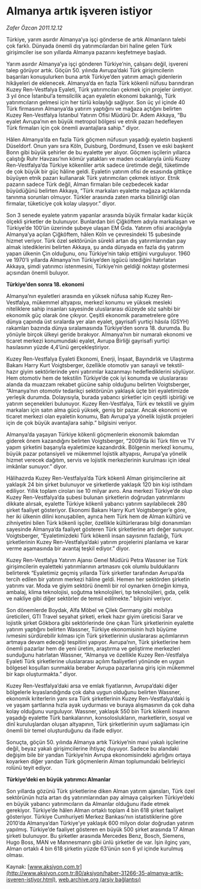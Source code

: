 # Almanya artık işveren istiyor

*Zafer Özcan 2011.12.12*

<font class="agenda2NewsSpot">
 Türkiye, yarım asırdır Almanya’ya işçi gönderse de artık Almanların talebi çok farklı. Dünyada önemli dış yatırımcılardan biri haline gelen Türk girişimciler ise son yıllarda Almanya pazarını keşfetmeye başladı.
</font>
<font class="newsDetail">
 <p>
  Yarım asırdır Almanya’ya işçi gönderen Türkiye’nin, çalışanı değil, işvereni talep görüyor artık. Göçün 50. yılında Avrupa’daki Türk girişimcilerin başarıları konuşulurken buna artık Türkiye’den yatırım amaçlı gidenlerin hikâyeleri de eklenecek. Almanya’da en fazla Türk kökenli nüfusu barındıran Kuzey Ren-Vestfalya Eyaleti, Türk yatırımcıları çekmek için projeler üretiyor. 3 yıl önce İstanbul’a temsilcilik açan eyaletin ekonomi bakanlığı, Türk yatırımcıların gelmesi için her türlü kolaylığı sağlıyor. Son üç yıl içinde 40 Türk firmasının Almanya’da yatırım yaptığını ve mağaza açtığını belirten Kuzey Ren-Vestfalya İstanbul Yatırım Ofisi Müdürü Dr. Adem Akkaya, “Bu eyalet Avrupa’nın en büyük metropol bölgesi ve etnik pazarı hedefleyen Türk firmaları için çok önemli avantajlara sahip.” diyor.
 </p>
 <p>
  Hâlen Almanya’da en fazla Türk göçmen nüfusun yaşadığı eyaletin başkenti Düseldorf. Onun yanı sıra Köln, Duisburg, Dordmund, Essen ve eski başkent Bonn gibi büyük şehirler de bu eyalette yer alıyor. Göçmen işçilerin yıllarca çalıştığı Ruhr Havzası’nın kömür yatakları ve maden ocaklarıyla ünlü Kuzey Ren-Vestfalya’da Türkiye kökenliler artık sadece üretimde değil, tüketimde de çok büyük bir güç hâline geldi. Eyaletin yatırım ofisi de esasında gittikçe büyüyen etnik pazarı kullanarak Türk yatırımcıları çekmek istiyor. Etnik pazarın sadece Türk değil, Alman firmaları bile cezbedecek kadar büyüdüğünü belirten Akkaya, “Türk markaları eyalette mağaza açtıklarında tanınma sorunları olmuyor. Türkler arasında zaten marka bilinirliği olan firmalar, tüketiciye çok kolay ulaşıyor.” diyor.
 </p>
 <p>
  Son 3 senede eyalete yatırım yapanlar arasında büyük firmalar kadar küçük ölçekli şirketler de bulunuyor. Bunlardan biri Çiğköftem adıyla markalaşan ve Türkiye’de 100’ün üzerinde şubeye ulaşan EM Gıda. Yatırım ofisi aracılığıyla Almanya’ya açılan Çiğköftem, hâlen Köln ve çevresindeki 15 şubesinde hizmet veriyor. Türk özel sektörünün sürekli artan dış yatırımlarından pay almak istediklerini belirten Akkaya, şu anda dünyada en fazla dış yatırım yapan ülkenin Çin olduğunu, onu Türkiye’nin takip ettiğini vurguluyor. 1960 ve 1970’li yıllarda Almanya’nın Türkiye’den işgücü istediğini hatırlatan Akkaya, şimdi yatırımcı istenmesini, Türkiye’nin geldiği noktayı göstermesi açısından önemli buluyor.
 </p>
 <p>
  <strong>
   Türkiye’den sonra 18. ekonomi
  </strong>
 </p>
 <p>
  Almanya’nın eyaletleri arasında en yüksek nüfusa sahip Kuzey Ren-Vestfalya, mükemmel altyapısı, merkezî konumu ve yüksek mesleki niteliklere sahip insanları sayesinde uluslararası düzeyde söz sahibi bir ekonomik güç olarak öne çıkıyor. Çeşitli ekonomik parametrelere göre dünya çapında üst sıralarda yer alan eyalet, gayrisafi yurtiçi hâsıla (GSYH) rakamları bazında dünya sıralamasında Türkiye’den sonra 18. durumda. Bu yönüyle birçok ülkeyi geride bırakıyor. Almanya’nın bir numaralı ekonomi ve ticaret merkezi konumundaki eyalet, Avrupa Birliği gayrisafi yurtiçi hasılasının yüzde 4,4’ünü gerçekleştiriyor.
 </p>
 <p>
  Kuzey Ren-Vestfalya Eyaleti Ekonomi, Enerji, İnşaat, Bayındırlık ve Ulaştırma Bakanı Harry Kurt Voigtsberger, özellikle otomotiv yan sanayii ve tekstil-hazır giyim sektörlerinde yeni yatırımlar kazanmayı hedeflediklerini söylüyor. Hem otomotiv hem de tekstilin Türkiye’de çok iyi konumda ve uluslararası alanda da muazzam rekabet gücüne sahip olduğunu belirten Voigtsberger, “Almanya’nın otomotiv tedarikçi sektörünün yaklaşık üçte biri eyaletimizde yerleşik durumda. Dolayısıyla, burada yabancı şirketler için çeşitli işbirliği ve yatırım seçenekleri bulunuyor. Kuzey Ren-Vestfalya, Türk ev tekstili ve giyim markaları için satın alma gücü yüksek, geniş bir pazar. Ancak ekonomi ve ticaret merkezi olan eyaletin konumu, Batı Avrupa’ya yönelik lojistik projeleri için de çok büyük avantajlara sahip.” bilgisini veriyor.
 </p>
 <p>
  Almanya’da yaşayan Türkiye kökenli göçmenlerin ekonomik bakımdan giderek önem kazandığını belirten Voigtsberger, “2009’da iki Türk film ve TV yapım şirketini başarıyla eyaletimize kazandırdık. Bölgenin merkezî konumu, büyük pazar potansiyeli ve mükemmel lojistik altyapısı, Avrupa’ya yönelik hizmet verecek dağıtım, servis ve lojistik merkezlerinin kurulması için ideal imkânlar sunuyor.” diyor.
 </p>
 <p>
  Hâlihazırda Kuzey Ren-Vestfalya’da Türk kökenli Alman girişimcilerine ait yaklaşık 24 bin şirket bulunuyor ve şirketlerde yaklaşık 120 bin kişi istihdam ediliyor. Yıllık toplam ciroları ise 10 milyar avro. Ana merkezi Türkiye’de olup Kuzey Ren-Vestfalya’da şubesi bulunan şirketlerin doğrudan yatırımlarını dikkate alırsak, eyalette Türkiye kökenli yabancı yatırım sayılabilecek 280 şirket faaliyet gösteriyor. Ekonomi Bakanı Harry Kurt Voigtsberger’e göre, her iki ülkenin dilini konuşabilen, ayrıca hem Türk hem de Alman kültürü ve zihniyetini bilen Türk kökenli işçiler, özellikle kültürlerarası bilgi donanımları sayesinde Almanya’da faaliyet gösteren Türk şirketlerine artı değer sunuyor. Voigtsberger, “Eyaletimizdeki Türk kökenli insan sayısının fazlalığı, Türk şirketlerinin Kuzey Ren-Vestfalya’daki yatırım projelerini planlama ve karar verme aşamasında bir avantaj teşkil ediyor.” diyor.
 </p>
 <p>
  Kuzey Ren-Vestfalya Yatırım Ajansı Genel Müdürü Petra Wassner ise Türk girişimcilerin eyaletteki yatırımlarının artmasını çok olumlu bulduklarını belirterek “Eyaletimiz geçmiş yıllarda Türk şirketler tarafından Avrupa’da tercih edilen bir yatırım merkezi hâline geldi. Hemen her sektörden şirketin yatırımı var. Moda ve giyim sektörü önemli bir rol oynarken örneğin kimya, ambalaj, klima teknolojisi, soğutma teknolojileri, tıp teknolojileri, gıda, çelik ve nakliye gibi diğer sektörler de temsil edilmekte.” bilgisini veriyor.
 </p>
 <p>
  Son dönemlerde Boydak, Alfa Möbel ve Çilek Germany gibi mobilya üreticileri, GTI Travel seyahat şirketi, erkek hazır giyim üreticisi Sarar ve lojistik şirket Gökbora gibi sektörlerinde öne çıkan Türk şirketlerinin eyalette yatırım yaptığını belirten Wassner, Türkiye ekonomisinin hızlı büyüme ivmesini sürdürebilir kılması için Türk şirketlerinin uluslararası açılımlarının artmaya devam edeceği tespitini yapıyor. Avrupa’nın, Türk şirketlerine hem önemli pazarlar hem de yeni üretim, araştırma ve geliştirme merkezleri sunduğunu hatırlatan Wassner, “Almanya ve özellikle Kuzey Ren-Vestfalya Eyaleti Türk şirketlerine uluslararası açılım faaliyetleri yönünde en uygun bölgesel koşulları sunmakla beraber Avrupa pazarlarına giriş için mükemmel bir kapı oluşturmakta.” diyor.
 </p>
 <p>
  Kuzey Ren-Vestfalya’daki arsa ve emlak fiyatlarının, Avrupa’daki diğer bölgelerle kıyaslandığında çok daha uygun olduğunu belirten Wassner, ekonomik kriterlerin yanı sıra Türk şirketlerinin Kuzey Ren-Vestfalya’daki iş ve yaşam şartlarına hızla ayak uydurması ve buraya alışmasının da çok daha kolay olduğunu vurguluyor. Wassner, yaklaşık 550 bin Türk kökenli insanın yaşadığı eyalette Türk bankalarının, konsoloslukların, marketlerin, sosyal ve dinî kuruluşlardan oluşan altyapının, Türk şirketlerinin uyum sağlaması için önemli bir temel oluşturduğunu da ifade ediyor.
 </p>
 <p>
  Sonuçta, göçün 50. yılında Almanya artık Türkiye’nin mavi yakalı işçilerine değil, beyaz yakalı girişimcilerine ihtiyaç duyuyor. Sadece bu alandaki değişim bile bir yandan Türkiye’nin Avrupa ekonomisindeki ağırlığını ortaya koyarken diğer yandan Türk göçmenlerin Alman toplumundaki belirleyici rolünü teyit ediyor.
 </p>
 <p>
  <strong>
   Türkiye’deki en büyük yatırımcı Almanlar
  </strong>
 </p>
 <p>
  Son yıllarda gözünü Türk şirketlerine diken Alman yatırım ajansları, Türk özel sektörünün hızla artan dış yatırımlarından pay almaya çalışırken Türkiye’deki en büyük yabancı yatırımcıların da Almanlar olduğunu ifade etmek gerekiyor. Türkiye’de hâlen Alman ortaklı toplam 4 bin 618 şirket faaliyet gösteriyor. Türkiye Cumhuriyeti Merkez Bankası’nın istatistiklerine göre 2010’da Almanya’dan Türkiye’ye yaklaşık 600 milyon dolar doğrudan yatırım yapılmış. Türkiye’de faaliyet gösteren en büyük 500 şirket arasında 17 Alman şirketi bulunuyor. Bu şirketler arasında Mercedes Benz, Bosch, Siemens, Hugo Boss, MAN ve Mannesmann gibi ünlü şirketler de var. İşin ilginç yanı, Alman ortaklı 4 bin 618 şirketin yüzde 63’ünün son 6 yıl içinde kurulmuş olması.
 </p>
</font>

Kaynak: [www.aksiyon.com.tr](http://www.aksiyon.com.tr:80/aksiyon/haber-31266-35-almanya-artik-isveren-istiyor.html), [web.archive.org (arşiv bağlantısı)](http://web.archive.org/web/20120115080058/http://www.aksiyon.com.tr:80/aksiyon/haber-31266-35-almanya-artik-isveren-istiyor.html)
